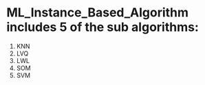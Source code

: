 # ML_Instance_Based_Algorithm includes 5 of the sub algorithms:
1. KNN
2. LVQ
3. LWL
4. SOM 
5. SVM
